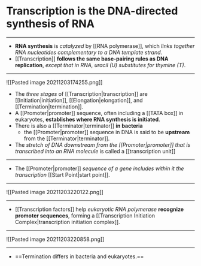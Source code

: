 # Transcription is the DNA-directed synthesis of RNA
---
- **RNA synthesis** is *catalyzed* by [[RNA polymerase]], which *links together RNA nucleotides complementary to a DNA template strand*. 
- [[Transcription]] **follows the same base-pairing rules as DNA replication**, *except that in RNA, uracil (U) substitutes for thymine (T)*.

---
![[Pasted image 20211203174255.png]]
- The *three stages* of [[Transcription|transcription]] are [[Initiation|initiation]], [[Elongation|elongation]], and [[Termination|termination]]. 
- A [[Promoter|promoter]] sequence, often including a [[TATA box]] in eukaryotes, **establishes where RNA synthesis is initiated**. 
- There is also a [[Terminator|terminator]] **in bacteria**
	- the [[Promoter|promoter]] sequence in DNA is said to be **upstream** from the [[Terminator|terminator]].
- The *stretch of DNA downstream from the [[Promoter|promoter]] that is transcribed into an RNA molecule* is called a [[transcription unit]]

---
- The [[Promoter|promoter]] *sequence of a gene includes within it the transcription* [[Start Point|start point]].

---
![[Pasted image 20211203220122.png]]

---
- [[Transcription factors]] help *eukaryotic RNA polymerase* **recognize promoter sequences**, forming a [[Transcription Initiation Complex|transcription initiation complex]]. 

---
![[Pasted image 20211203220858.png]]

---
- ==Termination differs in bacteria and eukaryotes.==